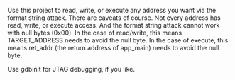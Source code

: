 Use this project to read, write, or execute any address you want via the format string attack. There are caveats of course. Not every address has read, write, or execute access. And the format string attack cannot work with null bytes (0x00). In the case of read/write, this means TARGET_ADDRESS needs to avoid the null byte. In the case of execute, this means ret_addr (the return address of app_main) needs to avoid the null byte.

Use gdbinit for JTAG debugging, if you like.

